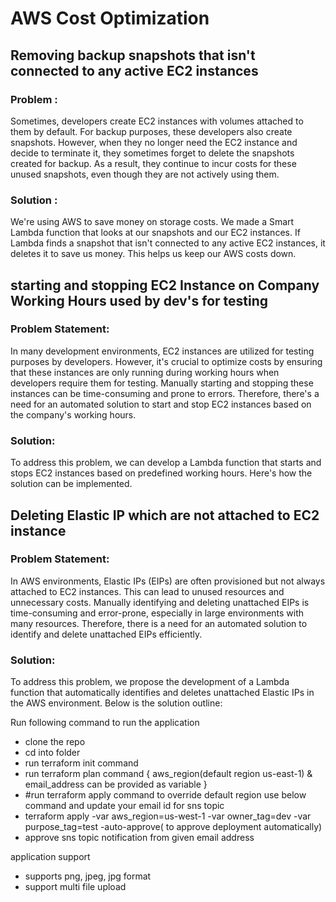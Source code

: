 # AWS Cost Optimization 

## Removing backup snapshots that isn't connected to any active EC2 instances

### Problem :
Sometimes, developers create EC2 instances with volumes attached to them by default. For backup purposes, these developers also create snapshots. However, when they no longer need the EC2 instance and decide to terminate it, they sometimes forget to delete the snapshots created for backup. As a result, they continue to incur costs for these unused snapshots, even though they are not actively using them.

### Solution :
We're using AWS to save money on storage costs. We made a Smart Lambda function that looks at our snapshots and our EC2 instances. If Lambda finds a snapshot that isn't connected to any active EC2 instances, it deletes it to save us money. This helps us keep our AWS costs down.


## starting and stopping EC2 Instance on Company Working Hours used by dev's for testing

### Problem Statement:
In many development environments, EC2 instances are utilized for testing purposes by developers. However, it's crucial to optimize costs by ensuring that these instances are only running during working hours when developers require them for testing. Manually starting and stopping these instances can be time-consuming and prone to errors. Therefore, there's a need for an automated solution to start and stop EC2 instances based on the company's working hours.

### Solution:
To address this problem, we can develop a Lambda function that starts and stops EC2 instances based on predefined working hours. Here's how the solution can be implemented.


## Deleting Elastic IP which are not attached to EC2 instance  

### Problem Statement:
In AWS environments, Elastic IPs (EIPs) are often provisioned but not always attached to EC2 instances. This can lead to unused resources and unnecessary costs. Manually identifying and deleting unattached EIPs is time-consuming and error-prone, especially in large environments with many resources. Therefore, there is a need for an automated solution to identify and delete unattached EIPs efficiently.

### Solution:
To address this problem, we propose the development of a Lambda function that automatically identifies and deletes unattached Elastic IPs in the AWS environment. Below is the solution outline:



Run following command to run the application
- clone the repo
- cd into folder
- run terraform init command
- run terraform plan command { aws_region(default region us-east-1)  & email_address can be provided as variable }
- #run terraform apply command to override default region use below command and update your email id for sns topic 
- terraform apply -var aws_region=us-west-1 -var owner_tag=dev -var purpose_tag=test -auto-approve( to approve deployment automatically)
- approve sns topic notification from given email address

application support
- supports png, jpeg, jpg format
- support multi file upload

